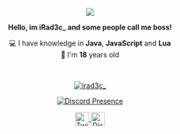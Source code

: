 <p align="center">
  <a href="https://github.com/irad3c">
    <img src="https://komarev.com/ghpvc/?username=irad3c&color=blue">
  </a>
</p>

<p align="center"><b>Hello, im iRad3c_ and some people call me boss!</b></p>
<p align="center">💻 I have knowledge in <b>Java</b>, <b>JavaScript</b> and <b>Lua</b>
    <br>🎉 I'm <b>18</b> years old</p>
      </br>



<p align="center">
  <a href="https://github.com/irad3c">
    <img align="center" src="https://github-readme-stats.vercel.app/api?username=irad3c&show_icons=true&theme=radical&count_private=true&locale=en" alt="irad3c_"/>
  </a>
</p>

<p align="center">
  <a href="https://discord.com/users/833412540955754557" target="_blank" rel="nofollow">
    <img align="center" src="https://lanyard-profile-readme.vercel.app/api/833412540955754557?&animated=true&borderRadius=30px&idleMessage=Idling..." alt="Discord Presence">
  </a>
</p>

<p align="center">
  <a href="https://twitter.com/iRad3c_">
    <img align="center" alt="Twitter" width="28px" src="https://raw.githubusercontent.com/anuraghazra/anuraghazra/master/assets/twitter.svg" />
  </a>
  <a href="https://discord.orbitdev.club">
    <img align="center" alt="Discord" width="28px" src="https://raw.githubusercontent.com/anuraghazra/anuraghazra/master/assets/discord-round.svg" />
  </a>
</p>
